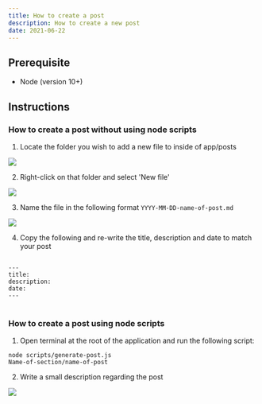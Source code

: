 ```yaml
---
title: How to create a post
description: How to create a new post
date: 2021-06-22
---
```

## Prerequisite
- Node (version 10+)

## Instructions
### How to create a post without using node scripts

1. Locate the folder you wish to add a new file to inside of app/posts

<img src="/images/how-to-screenshots/create-post/locate-folder.png">

2. Right-click on that folder and select 'New file'

<img src="/images/how-to-screenshots/create-post/new-file.png">

3. Name the file in the following format <code class><span class="hljs-name">YYYY-MM-DD-name-of-post.md</span></code>

<img src="/images/how-to-screenshots/create-post/create-file.png">

4. Copy the following and re-write the title, description and date to match your post

<pre style="position: relative;">
<code class>
<span class="hljs-name">---</span>
<span class="hljs-name">title:</span>
<span class="hljs-name">description:</span>
<span class="hljs-name">date:</span>
<span class="hljs-name">---</span>
</code>
</pre>

### How to create a post using node scripts

1. Open terminal at the root of the application and run the following script:

<code class><span class="hljs-name">node scripts/generate-post.js Name-of-section/name-of-post</span></code>

2. Write a small description regarding the post

<img src="/images/how-to-screenshots/create-post/post-created-script.png">


